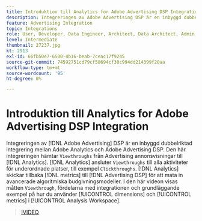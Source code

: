 ```yaml
---
title: Introduktion till Analytics for Adobe Advertising DSP Integration
description: Integreringen av Adobe Advertising DSP är en inbyggd dubbelriktad integrering mellan Adobe Analytics och Adobe Advertising DSP.
feature: Advertising Integration
topic: Integrations
role: User, Developer, Data Engineer, Architect, Data Architect, Admin, Leader
level: Intermediate
thumbnail: 27237.jpg
kt: 2913
exl-id: 66fb50e7-6500-4b16-beab-7ceac17f9245
source-git-commit: 74592751cd79cf58694cf30c994dd214399f20aa
workflow-type: tm+mt
source-wordcount: '95'
ht-degree: 0%

---
```


# Introduktion till Analytics for Adobe Advertising DSP Integration

Integreringen av [!DNL Adobe Advertising] DSP är en inbyggd dubbelriktad integrering mellan Adobe Analytics och Adobe Advertising DSP. Den här integreringen hämtar `Viewthroughs` från Advertising annonsvisningar till [!DNL Analytics]. [!DNL Analytics] ansluter `Viewthroughs` till alla aktiviteter för underordnade platser, till exempel `Clickthroughs`. [!DNL Analytics] skickar tillbaka [!DNL metrics] till [!DNL Advertising DSP] för att mata in avancerade algoritmiska budgivningsmodeller. I den här videon visas måtten `Viewthrough`, fördelarna med integrationen och grundläggande exempel på hur du använder [!UICONTROL dimensions] och [!UICONTROL metrics] i [!UICONTROL Analysis Workspace].

>[!VIDEO](https://video.tv.adobe.com/v/27237/?quality=12&learn=on)
